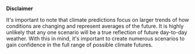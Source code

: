 **Disclaimer** 

It's important to note that climate predictions focus on larger trends of how conditions are changing and represent averages of the future. It is highly unlikely that any one scenario will be a true reflection of future day-to-day weather. With this in mind, it's important to create numerous scenarios to gain confidence in the full range of possible climate futures. 